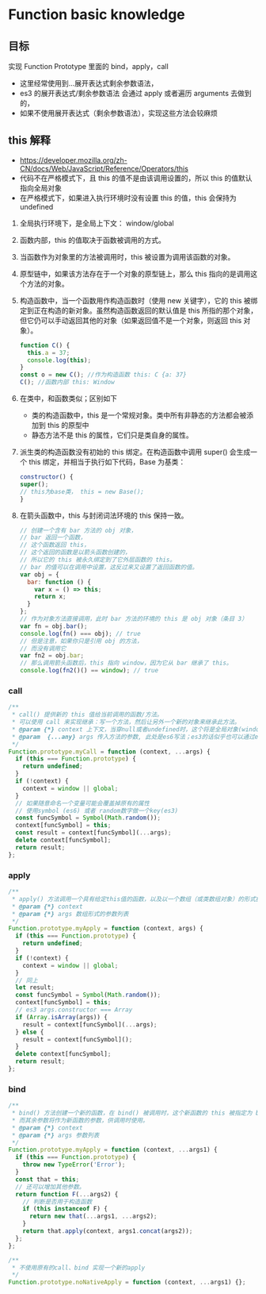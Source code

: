 # Function basic knowledge

## 目标

实现 Function Prototype 里面的 bind，apply，call

- 这里经常使用到...展开表达式剩余参数语法，
- es3 的展开表达式/剩余参数语法 会通过 apply 或者遍历 arguments 去做到的，
- 如果不使用展开表达式（剩余参数语法），实现这些方法会较麻烦

## this 解释

- <https://developer.mozilla.org/zh-CN/docs/Web/JavaScript/Reference/Operators/this>
- 代码不在严格模式下，且 this 的值不是由该调用设置的，所以 this 的值默认指向全局对象
- 在严格模式下，如果进入执行环境时没有设置 this 的值，this 会保持为 undefined

1. 全局执行环境下，是全局上下文： window/global
2. 函数内部，this 的值取决于函数被调用的方式。
3. 当函数作为对象里的方法被调用时，this 被设置为调用该函数的对象。
4. 原型链中，如果该方法存在于一个对象的原型链上，那么 this 指向的是调用这个方法的对象。
5. 构造函数中，当一个函数用作构造函数时（使用 new 关键字），它的 this 被绑定到正在构造的新对象。虽然构造函数返回的默认值是 this 所指的那个对象，但它仍可以手动返回其他的对象（如果返回值不是一个对象，则返回 this 对象）。

   ```js
   function C() {
     this.a = 37;
     console.log(this);
   }
   const o = new C(); //作为构造函数 this: C {a: 37}
   C(); //函数内部 this: Window
   ```

6. 在类中，和函数类似；区别如下

   - 类的构造函数中，this 是一个常规对象。类中所有非静态的方法都会被添加到 this 的原型中
   - 静态方法不是 this 的属性，它们只是类自身的属性。

7. 派生类的构造函数没有初始的 this 绑定。在构造函数中调用 super() 会生成一个 this 绑定，并相当于执行如下代码，Base 为基类：

   ```js
   constructor() {
   super();
   // this为base类， this = new Base();
   }
   ```

8. 在箭头函数中，this 与封闭词法环境的 this 保持一致。

   ```js
   // 创建一个含有 bar 方法的 obj 对象，
   // bar 返回一个函数，
   // 这个函数返回 this，
   // 这个返回的函数是以箭头函数创建的，
   // 所以它的 this 被永久绑定到了它外层函数的 this。
   // bar 的值可以在调用中设置，这反过来又设置了返回函数的值。
   var obj = {
     bar: function () {
       var x = () => this;
       return x;
     }
   };
   // 作为对象方法直接调用，此时 bar 方法的环境的 this 是 obj 对象（条目 3）
   var fn = obj.bar();
   console.log(fn() === obj); // true
   // 但是注意，如果你只是引用 obj 的方法，
   // 而没有调用它
   var fn2 = obj.bar;
   // 那么调用箭头函数后，this 指向 window，因为它从 bar 继承了 this。
   console.log(fn2()() == window); // true
   ```

### call

```js
/**
 * call() 提供新的 this 值给当前调用的函数/方法。
 * 可以使用 call 来实现继承：写一个方法，然后让另外一个新的对象来继承此方法。
 * @param {*} context 上下文，当穿null或者undefined时，这个将是全局对象(window)
 * @param  {...any} args 传入方法的参数, 此处是es6写法；es3的话似乎也可以通过eval+字符串拼接的形式去写，见上
 */
Function.prototype.myCall = function (context, ...args) {
  if (this === Function.prototype) {
    return undefined;
  }
  if (!context) {
    context = window || global;
  }
  // 如果随意命名一个变量可能会覆盖掉原有的属性
  // 使用symbol (es6) 或者 random数字做一个key(es3)
  const funcSymbol = Symbol(Math.random());
  context[funcSymbol] = this;
  const result = context[funcSymbol](...args);
  delete context[funcSymbol];
  return result;
};
```

### apply

```js
/**
 * apply() 方法调用一个具有给定this值的函数，以及以一个数组（或类数组对象）的形式提供的参数。
 * @param {*} context
 * @param {*} args 数组形式的参数列表
 */
Function.prototype.myApply = function (context, args) {
  if (this === Function.prototype) {
    return undefined;
  }
  if (!context) {
    context = window || global;
  }
  // 同上
  let result;
  const funcSymbol = Symbol(Math.random());
  context[funcSymbol] = this;
  // es3 args.constructor === Array
  if (Array.isArray(args)) {
    result = context[funcSymbol](...args);
  } else {
    result = context[funcSymbol]();
  }
  delete context[funcSymbol];
  return result;
};
```

### bind

```js
/**
 * bind() 方法创建一个新的函数，在 bind() 被调用时，这个新函数的 this 被指定为 bind() 的第一个参数，
 * 而其余参数将作为新函数的参数，供调用时使用。
 * @param {*} context
 * @param {*} args 参数列表
 */
Function.prototype.myApply = function (context, ...args1) {
  if (this === Function.prototype) {
    throw new TypeError('Error');
  }
  const that = this;
  // 还可以增加其他参数。
  return function F(...args2) {
    // 判断是否用于构造函数
    if (this instanceof F) {
      return new that(...args1, ...args2);
    }
    return that.apply(context, args1.concat(args2));
  };
};

/**
 * 不使用原有的call、bind 实现一个新的apply
 */
Function.prototype.noNativeApply = function (context, ...args1) {};
```
